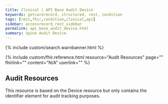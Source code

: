 ```yaml
---
title: Clinical | API Base Audit Device
keywords: getcarerecord, structured, rest, condition
tags: [rest,fhir,condition,clinical,api]
sidebar: accessrecord_rest_sidebar
permalink: api_base_audit_device.html
summary: Spine Audit Device.
---
```

{% include custom/search.warnbanner.html %}

{% include custom/fhir.reference.html resource="Audit Resources" page="" fhirlink="" content="N/A" userlink="" %}

## Audit Resources ##

This resource is based on the Device resource but only contains the identifier element for audit tracking purposes.